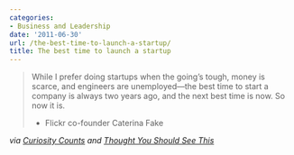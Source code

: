 ```yaml
---
categories:
- Business and Leadership
date: '2011-06-30'
url: /the-best-time-to-launch-a-startup/
title: The best time to launch a startup
---
```


<blockquote>While I prefer doing startups when the going’s tough, money is scarce, and engineers are unemployed—the best time to start a company is always two years ago, and the next best time is now. So now it is.

- Flickr co-founder Caterina Fake</blockquote>

<em>via <a href="http://curiositycounts.com/post/6729233752/while-i-prefer-doing-startups-when-the-goings">Curiosity Counts</a> and <a href="http://www.thoughtyoushouldseethis.com/">Thought You Should See This</a></em>